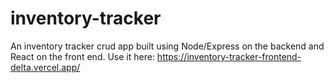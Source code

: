 # inventory-tracker
 
An inventory tracker crud app built using Node/Express on the backend and React on the front end. Use it here: https://inventory-tracker-frontend-delta.vercel.app/
